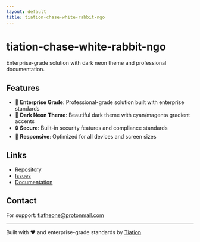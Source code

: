 ```yaml
---
layout: default
title: tiation-chase-white-rabbit-ngo
---
```


# tiation-chase-white-rabbit-ngo

Enterprise-grade solution with dark neon theme and professional documentation.

## Features

- 🎯 **Enterprise Grade**: Professional-grade solution built with enterprise standards
- 🎨 **Dark Neon Theme**: Beautiful dark theme with cyan/magenta gradient accents
- 🔒 **Secure**: Built-in security features and compliance standards
- 📱 **Responsive**: Optimized for all devices and screen sizes

## Links

- [Repository](https://github.com/tiaastor/tiation-chase-white-rabbit-ngo)
- [Issues](https://github.com/tiaastor/tiation-chase-white-rabbit-ngo/issues)
- [Documentation](https://github.com/tiaastor/tiation-chase-white-rabbit-ngo/wiki)

## Contact

For support: [tiatheone@protonmail.com](mailto:tiatheone@protonmail.com)

---

Built with ❤️ and enterprise-grade standards by [Tiation](https://github.com/tiaastor)
